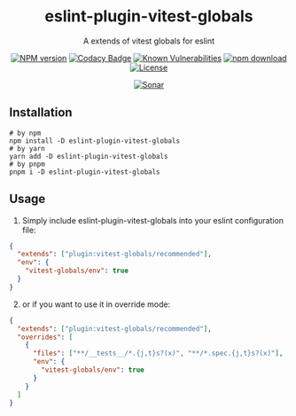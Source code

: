 <div style="text-align: center;" align="center">

# eslint-plugin-vitest-globals

A extends of vitest globals for eslint

[![NPM version][npm-image]][npm-url]
[![Codacy Badge][codacy-image]][codacy-url]
[![Known Vulnerabilities][snyk-image]][snyk-url]
[![npm download][download-image]][download-url]
[![License][license-image]][license-url]

[![Sonar][sonar-image]][sonar-url]

</div>

## Installation

```shell
# by npm
npm install -D eslint-plugin-vitest-globals
# by yarn
yarn add -D eslint-plugin-vitest-globals
# by pnpm
pnpm i -D eslint-plugin-vitest-globals
```

## Usage

1. Simply include eslint-plugin-vitest-globals into your eslint configuration file:

```json
{
  "extends": ["plugin:vitest-globals/recommended"],
  "env": {
    "vitest-globals/env": true
  }
}
```

2. or if you want to use it in override mode:

```json
{
  "extends": ["plugin:vitest-globals/recommended"],
  "overrides": [
    {
      "files": ["**/__tests__/*.{j,t}s?(x)", "**/*.spec.{j,t}s?(x)"],
      "env": {
        "vitest-globals/env": true
      }
    }
  ]
}
```

[npm-image]: https://img.shields.io/npm/v/eslint-plugin-vitest-globals.svg?style=flat-square
[npm-url]: https://npmjs.org/package/eslint-plugin-vitest-globals
[codacy-image]: https://app.codacy.com/project/badge/Grade/f70d4880e4ad4f40aa970eb9ee9d0696
[codacy-url]: https://www.codacy.com/gh/saqqdy/eslint-plugin-vitest-globals/dashboard?utm_source=github.com&utm_medium=referral&utm_content=saqqdy/eslint-plugin-vitest-globals&utm_campaign=Badge_Grade
[snyk-image]: https://snyk.io/test/npm/eslint-plugin-vitest-globals/badge.svg?style=flat-square
[snyk-url]: https://snyk.io/test/npm/eslint-plugin-vitest-globals
[download-image]: https://img.shields.io/npm/dm/eslint-plugin-vitest-globals.svg?style=flat-square
[download-url]: https://npmjs.org/package/eslint-plugin-vitest-globals
[license-image]: https://img.shields.io/badge/License-MIT-blue.svg
[license-url]: LICENSE
[sonar-image]: https://sonarcloud.io/api/project_badges/quality_gate?project=saqqdy_eslint-plugin-vitest-globals
[sonar-url]: https://sonarcloud.io/dashboard?id=saqqdy_eslint-plugin-vitest-globals
